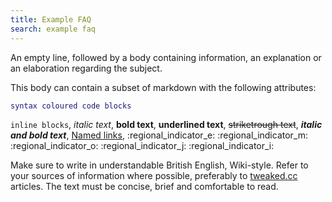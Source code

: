 ```yaml
---
title: Example FAQ
search: example faq
---
```

An empty line, followed by a body containing information, an explanation or an elaboration regarding the subject.

This body can contain a subset of markdown with the following attributes:
```lua
syntax coloured code blocks
```
`inline blocks`,
*italic text*,
**bold text**,
__underlined text__,
~~striketrough text~~,
***italic and bold text***,
[Named links](https://stackedit.io/),
:regional_indicator_e: :regional_indicator_m: :regional_indicator_o: :regional_indicator_j: :regional_indicator_i:

Make sure to write in understandable British English, Wiki-style.
Refer to your sources of information where possible, preferably to [tweaked.cc](https://tweaked.cc) articles.
The text must be concise, brief and comfortable to read.
